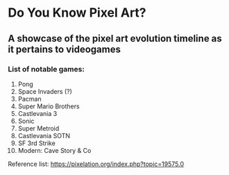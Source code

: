 # Do You Know Pixel Art?

## A showcase of the pixel art evolution timeline as it pertains to videogames

### List of notable games:

1. Pong
2. Space Invaders (?)
3. Pacman
4. Super Mario Brothers
5. Castlevania 3
6. Sonic
7. Super Metroid
8. Castlevania SOTN
9. SF 3rd Strike
10. Modern: Cave Story & Co

Reference list: https://pixelation.org/index.php?topic=19575.0
